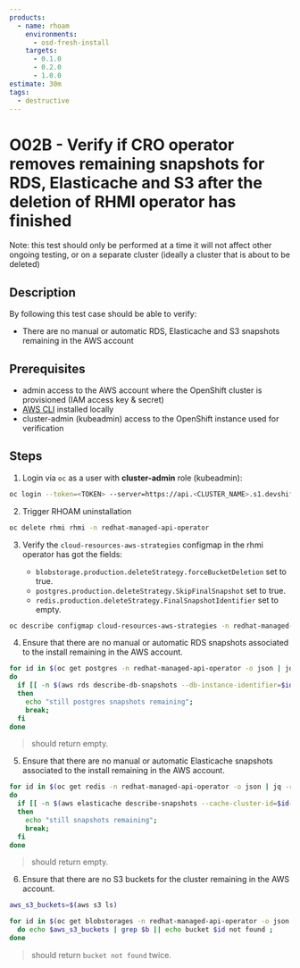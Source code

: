 ```yaml
---
products:
  - name: rhoam
    environments:
      - osd-fresh-install
    targets:
      - 0.1.0
      - 0.2.0
      - 1.0.0
estimate: 30m
tags:
  - destructive
---
```


# O02B - Verify if CRO operator removes remaining snapshots for RDS, Elasticache and S3 after the deletion of RHMI operator has finished

Note: this test should only be performed at a time it will not affect other ongoing testing, or on a separate cluster (ideally a cluster that is about to be deleted)

## Description

By following this test case should be able to verify:

- There are no manual or automatic RDS, Elasticache and S3 snapshots remaining in the AWS account

## Prerequisites

- admin access to the AWS account where the OpenShift cluster is provisioned (IAM access key & secret)
- [AWS CLI](https://docs.aws.amazon.com/cli/latest/userguide/cli-chap-install.html) installed locally
- cluster-admin (kubeadmin) access to the OpenShift instance used for verification

## Steps

1. Login via `oc` as a user with **cluster-admin** role (kubeadmin):

```bash
oc login --token=<TOKEN> --server=https://api.<CLUSTER_NAME>.s1.devshift.org:6443
```

2. Trigger RHOAM uninstallation

```bash
oc delete rhmi rhmi -n redhat-managed-api-operator
```

3. Verify the `cloud-resources-aws-strategies` configmap in the rhmi operator has got the fields:

   - `blobstorage.production.deleteStrategy.forceBucketDeletion` set to true.
   - `postgres.production.deleteStrategy.SkipFinalSnapshot` set to true.
   - `redis.production.deleteStrategy.FinalSnapshotIdentifier` set to empty.

```bash
oc describe configmap cloud-resources-aws-strategies -n redhat-managed-api-operator
```

4. Ensure that there are no manual or automatic RDS snapshots associated to the install remaining in the AWS account.

```bash
for id in $(oc get postgres -n redhat-managed-api-operator -o json | jq -r ".items[].metadata.annotations.resourceIdentifier");
do
  if [[ -n $(aws rds describe-db-snapshots --db-instance-identifier=$id | jq -r '.DBSnapshots[]') ]]
  then
    echo "still postgres snapshots remaining";
    break;
  fi
done
```

> should return empty.

5. Ensure that there are no manual or automatic Elasticache snapshots associated to the install remaining in the AWS account.

```bash
for id in $(oc get redis -n redhat-managed-api-operator -o json | jq -r ".items[].metadata.annotations.resourceIdentifier");
do
  if [[ -n $(aws elasticache describe-snapshots --cache-cluster-id=$id-001 | jq -r '.Snapshots[]') ]]
  then
    echo "still snapshots remaining";
    break;
  fi
done
```

> should return empty.

6. Ensure that there are no S3 buckets for the cluster remaining in the AWS account.

```bash
aws_s3_buckets=$(aws s3 ls)

for id in $(oc get blobstorages -n redhat-managed-api-operator -o json | jq -r ".items[].metadata.annotations.resourceIdentifier");
  do echo $aws_s3_buckets | grep $b || echo bucket $id not found ;
done
```

> should return `bucket not found` twice.
